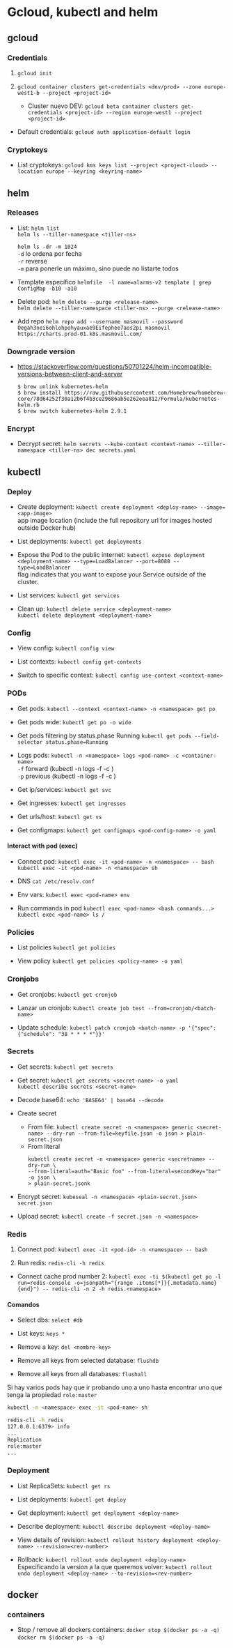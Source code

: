 # Gcloud, kubectl and helm

## gcloud

### Credentials

1. `gcloud init`

2. `gcloud container clusters get-credentials <dev/prod> --zone europe-west1-b
--project <project-id>`
	- Cluster nuevo DEV:
		`gcloud beta container clusters get-credentials <project-id> --region
		europe-west1 --project <project-id>`

- Default credentials:
	`gcloud auth application-default login`

### Cryptokeys

- List cryptokeys:
	`gcloud kms keys list --project <project-cloud> --location europe --keyring
	<keyring-name>`

## helm

### Releases

- List:
	`helm list` \
		`helm ls --tiller-namespace <tiller-ns>`

	`helm ls -dr -m 1024` \
		`-d` lo ordena por fecha \
		`-r` reverse \
		`-m` para ponerle un máximo, sino puede no listarte todos

- Template específico
	`helmfile  -l name=alarms-v2 template | grep ConfigMap -b10 -a10`

- Delete pod:
	`helm delete --purge <release-name>` \
	`helm delete --tiller-namespace <tiller-ns> --purge <release-name>`

- Add repo
	`helm repo add --username masmovil --password Oegah3nei6ohlohpohyauxae9Eifephee7aos2pi masmovil https://charts.prod-01.k8s.masmovil.com/`

### Downgrade version

- https://stackoverflow.com/questions/50701224/helm-incompatible-versions-between-client-and-server
	```
	$ brew unlink kubernetes-helm
	$ brew install https://raw.githubusercontent.com/Homebrew/homebrew-core/78d64252f30a12b6f4b3ce29686ab5e262eea812/Formula/kubernetes-helm.rb
	$ brew switch kubernetes-helm 2.9.1
	```

### Encrypt

- Decrypt secret:
	`helm secrets --kube-context <context-name> --tiller-namespace <tiller-ns>
	dec secrets.yaml`

## kubectl

### Deploy

- Create deployment:
	`kubectl create deployment <deploy-name> --image=<app-image>` \
	<app-image> app image location (include the full repository url for images
	hosted outside Docker hub)

- List deployments:
	`kubectl get deployments`

- Expose the Pod to the public internet:
	`kubectl expose deployment <deployment-name> --type=LoadBalancer
	--port=8080 --type=LoadBalancer` \
	flag indicates that you want to expose your Service outside of the cluster.

- List services:
	`kubectl get services`

- Clean up:
	`kubectl delete service <deployment-name>` \
	`kubectl delete deployment <deployment-name>`

### Config

- View config:
	`kubectl config view`

- List contexts:
	`kubectl config get-contexts`

- Switch to specific context:
	`kubectl config use-context <context-name>`

### PODs

- Get pods:
	`kubectl --context <context-name> -n <namespace> get po`

- Get pods wide:
	`kubectl get po -o wide`

- Get pods filtering by status.phase Running
	`kubectl get pods --field-selector status.phase=Running`

- Logs pods:
	`kubectl -n <namespace> logs <pod-name> -c <container-name>` \
		`-f` forward (kubectl -n <namespace> logs -f <id-pod> -c <container-name>) \
		`-p` previous (kubectl -n <namespace> logs -f <id-pod> -c <container-name>)

- Get ip/services:
	`kubectl get svc`

- Get ingresses:
	`kubectl get ingresses`

- Get urls/host:
	`kubectl get vs`

- Get configmaps:
    `kubectl get configmaps <pod-config-name> -o yaml`


#### Interact with pod (exec)

- Connect pod:
	`kubectl exec -it <pod-name> -n <namespace> -- bash` \
	`kubectl exec -it <pod-name> -n <namespace> sh`

- DNS
	`cat /etc/resolv.conf`

- Env vars:
    `kubectl exec <pod-name> env`

- Run commands in pod
	`kubectl exec <pod-name> <bash commands...>` \
	`kubectl exec <pod-name> ls /`

### Policies

- List policies
	`kubectl get policies`

- View policy
	`kubectl get policies <policy-name> -o yaml`

### Cronjobs

- Get cronjobs:
	`kubectl get cronjob`

- Lanzar un cronjob:
	`kubectl create job test --from=cronjob/<batch-name>`

- Update schedule:
	`kubectl patch cronjob <batch-name> -p '{"spec":{"schedule": "38 * * * *"}}'`

### Secrets

- Get secrets:
	`kubectl get secrets`

- Get secret:
	`kubectl get secrets <secret-name> -o yaml` \
	`kubectl describe secrets <secret-name>`

- Decode base64:
	`echo 'BASE64' | base64 --decode`

- Create secret
	- From file:
		`kubectl create secret -n <namespace> generic <secret-name> --dry-run
		--from-file=keyfile.json -o json > plain-secret.json`
	- From literal
		```
		kubectl create secret -n <namespace> generic <secretname> --dry-run \
		--from-literal=auth="Basic foo" --from-literal=secondKey="bar" -o json \
		> plain-secret.jsonk
		```
- Encrypt secret:
	`kubeseal -n <namespace> <plain-secret.json> secret.json`

- Upload secret:
	`kubectl create -f secret.json -n <namespace>`

### Redis
1. Connect pod:
	`kubectl exec -it <pod-id> -n <namespace> -- bash`

2. Run redis:
	`redis-cli -h redis`

- Connect cache prod number 2:
	`kubectl exec -ti
	$(kubectl get po -l run=redis-console -o=jsonpath="{range .items[*]}{.metadata.name}{end}")
	-- redis-cli -n 2 -h redis.<namespace>`

#### Comandos

- Select dbs:
	`select #db`

- List keys:
	`keys *`

- Remove a key:
	`del <nombre-key>`

- Remove all keys from selected database:
	`flushdb`

- Remove all keys from all databases:
	`flushall`

Si hay varios pods hay que ir probando uno a uno hasta encontrar uno que tenga
la propiedad `role:master`
``` bash
kubectl -n <namespace> exec -it <pod-name> sh

redis-cli -h redis
127.0.0.1:6379> info
...
Replication
role:master
...
```

### Deployment

- List ReplicaSets:
	`kubectl get rs`

- List deployments:
	`kubectl get deploy`

- Get deployment:
	`kubectl get deployment <deploy-name>`

- Describe deployment:
	`kubectl describe deployment <deploy-name>`

- View details of revision:
	`kubectl rollout history deployment <deploy-name> --revision=<rev-number>`

- Rollback:
	`kubectl rollout undo deployment <deploy-name>` \
	Especificando la version a la que queremos volver:
	`kubectl rollout undo deployment <deploy-name> --to-revision=<rev-number>`


## docker

### containers

- Stop / remove all dockers containers:
	`docker stop $(docker ps -a -q)` \
	`docker rm $(docker ps -a -q)`
